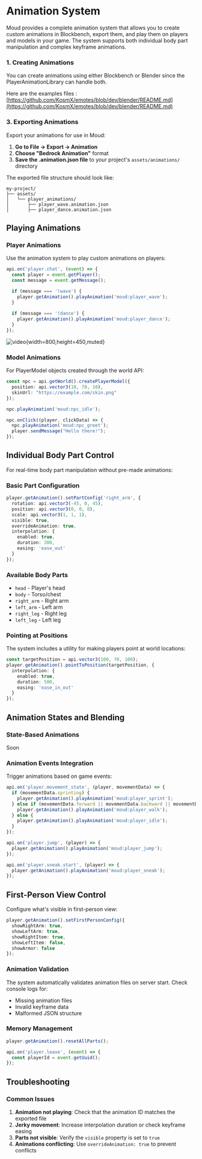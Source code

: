 # Animation System

Moud provides a complete animation system that allows you to create custom animations in Blockbench, export them, and play them on players and models in your game. The system supports both individual body part manipulation and complex keyframe animations.


### 1. Creating Animations


You can create animations using either Blockbench or Blender since the PlayerAnimationLibrary can handle both.

Here are the examples files :
[https://github.com/KosmX/emotes/blob/dev/blender/README.md](https://github.com/KosmX/emotes/blob/dev/blender/README.md)

### 3. Exporting Animations

Export your animations for use in Moud:

1. **Go to File → Export → Animation**
2. **Choose "Bedrock Animation"** format
3. **Save the .animation.json file** to your project's `assets/animations/` directory

The exported file structure should look like:
```
my-project/
├── assets/
│   └── player_animations/
│       ├── player_wave.animation.json
│       ├── player_dance.animation.json
```

## Playing Animations

### Player Animations

Use the animation system to play custom animations on players:

```typescript
api.on('player.chat', (event) => {
  const player = event.getPlayer();
  const message = event.getMessage();

  if (message === '!wave') {
    player.getAnimation().playAnimation('moud:player_wave');
  }
  
  if (message === '!dance') {
    player.getAnimation().playAnimation('moud:player_dance');
  }
});
```


![video](https://youtu.be/YFbJkHxcCKk){width=800,height=450,muted}



### Model Animations

For PlayerModel objects created through the world API:

```typescript
const npc = api.getWorld().createPlayerModel({
  position: api.vector3(10, 70, 10),
  skinUrl: "https://example.com/skin.png"
});

npc.playAnimation('moud:npc_idle');

npc.onClick((player, clickData) => {
  npc.playAnimation('moud:npc_greet');
  player.sendMessage("Hello there!");
});
```

## Individual Body Part Control

For real-time body part manipulation without pre-made animations:

### Basic Part Configuration

```typescript
player.getAnimation().setPartConfig('right_arm', {
  rotation: api.vector3(-45, 0, 45),
  position: api.vector3(0, 0, 0),
  scale: api.vector3(1, 1, 1),
  visible: true,
  overrideAnimation: true,
  interpolation: {
    enabled: true,
    duration: 300,
    easing: 'ease_out'
  }
});
```

### Available Body Parts

- `head` - Player's head
- `body` - Torso/chest
- `right_arm` - Right arm
- `left_arm` - Left arm
- `right_leg` - Right leg
- `left_leg` - Left leg

### Pointing at Positions

The system includes a utility for making players point at world locations:

```typescript
const targetPosition = api.vector3(100, 70, 100);
player.getAnimation().pointToPosition(targetPosition, {
  interpolation: {
    enabled: true,
    duration: 500,
    easing: 'ease_in_out'
  }
});
```

## Animation States and Blending

### State-Based Animations

Soon

### Animation Events Integration

Trigger animations based on game events:

```typescript
api.on('player.movement_state', (player, movementData) => {
  if (movementData.sprinting) {
    player.getAnimation().playAnimation('moud:player_sprint');
  } else if (movementData.forward || movementData.backward || movementData.left || movementData.right) {
    player.getAnimation().playAnimation('moud:player_walk');
  } else {
    player.getAnimation().playAnimation('moud:player_idle');
  }
});

api.on('player.jump', (player) => {
  player.getAnimation().playAnimation('moud:player_jump');
});

api.on('player.sneak.start', (player) => {
  player.getAnimation().playAnimation('moud:player_sneak');
});
```

## First-Person View Control

Configure what's visible in first-person view:

```typescript
player.getAnimation().setFirstPersonConfig({
  showRightArm: true,
  showLeftArm: true,
  showRightItem: true,
  showLeftItem: false,
  showArmor: false
});
```

### Animation Validation

The system automatically validates animation files on server start. Check console logs for:

- Missing animation files
- Invalid keyframe data
- Malformed JSON structure

### Memory Management

```typescript
player.getAnimation().resetAllParts();

api.on('player.leave', (event) => {
  const playerId = event.getUuid();
});
```

## Troubleshooting

### Common Issues

1. **Animation not playing**: Check that the animation ID matches the exported file
2. **Jerky movement**: Increase interpolation duration or check keyframe easing
3. **Parts not visible**: Verify the `visible` property is set to `true`
4. **Animations conflicting**: Use `overrideAnimation: true` to prevent conflicts
